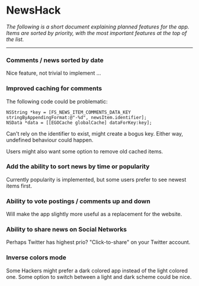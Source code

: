 NewsHack
========

*The following is a short document explaining planned features for the app. Items are sorted by priority, with the most important features at the top of the list.*

---


### Comments / news sorted by date ###

Nice feature, not trivial to implement ...


### Improved caching for comments ###

The following code could be problematic:

    NSString *key = [FS_NEWS_ITEM_COMMENTS_DATA_KEY stringByAppendingFormat:@"-%d", newsItem.identifier];
    NSData *data = [[EGOCache globalCache] dataForKey:key];

Can't rely on the identifier to exist, might create a bogus key. Either way, undefined behaviour could happen. 

Users might also want some option to remove old cached items. 


### Add the ability to sort news by time or popularity ###

Currently popularity is implemented, but some users prefer to see newest items first.


### Ability to vote postings / comments up and down ###

Will make the app slightly more useful as a replacement for the website.


### Ability to share news on Social Networks ###

Perhaps Twitter has highest prio? "Click-to-share" on your Twitter account.


### Inverse colors mode ###

Some Hackers might prefer a dark colored app instead of the light colored one. Some option to switch between a light and dark scheme could be nice.